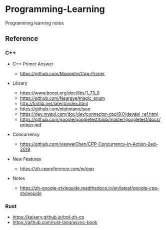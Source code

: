 # Programming-Learning

Programming learning notes

## Reference

### C++

- C++ Primer Answer
  - https://github.com/Mooophy/Cpp-Primer

- Library
  - https://www.boost.org/doc/libs/1_73_0
  - https://github.com/Neargye/magic_enum
  - http://fmtlib.net/latest/index.html
  - https://github.com/nlohmann/json
  - https://dev.mysql.com/doc/dev/connector-cpp/8.0/devapi_ref.html
  - https://github.com/google/googletest/blob/master/googletest/docs/primer.md

- Concurrency
  - https://github.com/xiaoweiChen/CPP-Concurrency-In-Action-2ed-2019

- New Features
  - https://zh.cppreference.com/w/cpp

- Notes
  - https://zh-google-styleguide.readthedocs.io/en/latest/google-cpp-styleguide

### Rust

  - https://kaisery.github.io/trpl-zh-cn
  - https://github.com/rust-lang/async-book
